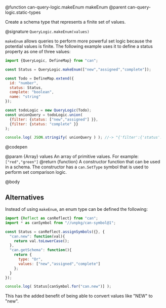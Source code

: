 @function can-query-logic.makeEnum makeEnum
@parent can-query-logic.static-types

Create a schema type that represents a finite set of values.

@signature `QueryLogic.makeEnum(values)`

  `makeEnum` allows queries to perform more powerful set logic because
  the potential values is finite.  The following example uses it to
  define a status property as one of three values:

  ```js
  import {QueryLogic, DefineMap} from "can";

  const Status = QueryLogic.makeEnum(["new","assigned","complete"]);

  const Todo = DefineMap.extend({
    id: "number",
    status: Status,
    complete: "boolean",
    name: "string"
  });

  const todoLogic = new QueryLogic(Todo);
  const unionQuery = todoLogic.union(
    {filter: {status: ["new","assigned"] }},
    {filter: {status: "complete" }}
  );

  console.log( JSON.stringify( unionQuery ) ); //-> "{'filter':{'status':{'$in':['new','assigned','complete']}}}"
  ```
  @codepen

  @param {Array} values An array of primitive values. For example: `["red","green"]`
  @return {function} A constructor function that can be used in a schema. The constructor has
  a `can.SetType` symbol that is used to perform set comparison logic.


@body

## Alternatives

Instead of using `makeEnum`, an enum type can be defined the following:

```js
import {Reflect as canReflect} from "can";
import * as canSymbol from "//unpkg/can-symbol@1";

const Status = canReflect.assignSymbols({}, {
  "can.new": function(val){
    return val.toLowerCase();
  },
  "can.getSchema": function(){
    return {
      type: "Or",
      values: ["new","assigned","complete"]
    };
  }
});

console.log( Status[canSymbol.for("can.new")] );
```


This has the added benefit of being able to convert values like "NEW" to "new".
